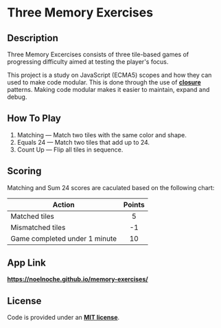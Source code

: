 Three Memory Exercises
===


Description
---
Three Memory Excercises consists of three tile-based games of progressing difficulty aimed at testing the player's focus.

This project is a study on JavaScript (ECMA5) scopes and how they can used to make code modular. This is done through the use of **[closure](https://en.wikipedia.org/wiki/Closure_(computer_programming))** patterns. Making code modular makes it easier to maintain, expand and debug. 


How To Play
---
1. Matching &mdash; Match two tiles with the same color and shape.
2. Equals 24 &mdash; Match two tiles that add up to 24.
3. Count Up &mdash; Flip all tiles in sequence.


Scoring
---
Matching and Sum 24 scores are caculated based on the following chart:  

| Action                        | Points |
|-------------------------------|:------:|
| Matched tiles                 |    5   |
| Mismatched tiles              |   -1   |
| Game completed under 1 minute |   10   |


App Link
---
**<https://noelnoche.github.io/memory-exercises/>**


License
---
Code is provided under an **[MIT license](https://github.com/noelnoche/memory-exercises/blob/gh-pages/LICENSE.md)**.
